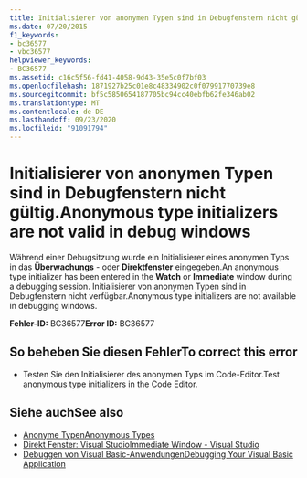 ```yaml
---
title: Initialisierer von anonymen Typen sind in Debugfenstern nicht gültig.
ms.date: 07/20/2015
f1_keywords:
- bc36577
- vbc36577
helpviewer_keywords:
- BC36577
ms.assetid: c16c5f56-fd41-4058-9d43-35e5c0f7bf03
ms.openlocfilehash: 1871927b25c01e8c48334902c0f07991770739e8
ms.sourcegitcommit: bf5c5850654187705bc94cc40ebfb62fe346ab02
ms.translationtype: MT
ms.contentlocale: de-DE
ms.lasthandoff: 09/23/2020
ms.locfileid: "91091794"
---
```

# <a name="anonymous-type-initializers-are-not-valid-in-debug-windows"></a><span data-ttu-id="0f3b2-102">Initialisierer von anonymen Typen sind in Debugfenstern nicht gültig.</span><span class="sxs-lookup"><span data-stu-id="0f3b2-102">Anonymous type initializers are not valid in debug windows</span></span>

<span data-ttu-id="0f3b2-103">Während einer Debugsitzung wurde ein Initialisierer eines anonymen Typs in das **Überwachungs** - oder **Direktfenster** eingegeben.</span><span class="sxs-lookup"><span data-stu-id="0f3b2-103">An anonymous type initializer has been entered in the **Watch** or **Immediate** window during a debugging session.</span></span> <span data-ttu-id="0f3b2-104">Initialisierer von anonymen Typen sind in Debugfenstern nicht verfügbar.</span><span class="sxs-lookup"><span data-stu-id="0f3b2-104">Anonymous type initializers are not available in debugging windows.</span></span>  
  
 <span data-ttu-id="0f3b2-105">**Fehler-ID:** BC36577</span><span class="sxs-lookup"><span data-stu-id="0f3b2-105">**Error ID:** BC36577</span></span>  
  
## <a name="to-correct-this-error"></a><span data-ttu-id="0f3b2-106">So beheben Sie diesen Fehler</span><span class="sxs-lookup"><span data-stu-id="0f3b2-106">To correct this error</span></span>  
  
- <span data-ttu-id="0f3b2-107">Testen Sie den Initialisierer des anonymen Typs im Code-Editor.</span><span class="sxs-lookup"><span data-stu-id="0f3b2-107">Test anonymous type initializers in the Code Editor.</span></span>  
  
## <a name="see-also"></a><span data-ttu-id="0f3b2-108">Siehe auch</span><span class="sxs-lookup"><span data-stu-id="0f3b2-108">See also</span></span>

- [<span data-ttu-id="0f3b2-109">Anonyme Typen</span><span class="sxs-lookup"><span data-stu-id="0f3b2-109">Anonymous Types</span></span>](../programming-guide/language-features/objects-and-classes/anonymous-types.md)
- [<span data-ttu-id="0f3b2-110">Direkt Fenster: Visual Studio</span><span class="sxs-lookup"><span data-stu-id="0f3b2-110">Immediate Window - Visual Studio</span></span>](/visualstudio/ide/reference/immediate-window)
- [<span data-ttu-id="0f3b2-111">Debuggen von Visual Basic-Anwendungen</span><span class="sxs-lookup"><span data-stu-id="0f3b2-111">Debugging Your Visual Basic Application</span></span>](/visualstudio/debugger/debugger-basics)
